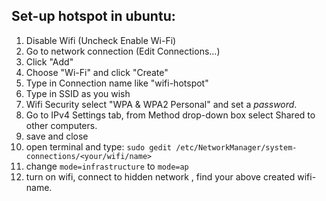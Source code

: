 ## Set-up hotspot in ubuntu:

1. Disable Wifi (Uncheck Enable Wi-Fi)
2. Go to network connection (Edit Connections...)
3. Click "Add"
4. Choose "Wi-Fi" and click "Create"
5. Type in Connection name like "wifi-hotspot"
6. Type in SSID as you wish
7. Wifi Security select "WPA & WPA2 Personal" and set a *password*.
8. Go to IPv4 Settings tab, from Method drop-down box select Shared to other computers.
9. save and close
10. open terminal and type: `sudo gedit /etc/NetworkManager/system-connections/<your/wifi/name>`
11. change `mode=infrastructure` to `mode=ap`
12. turn on wifi, connect to hidden network ,  find your above created wifi-name.


